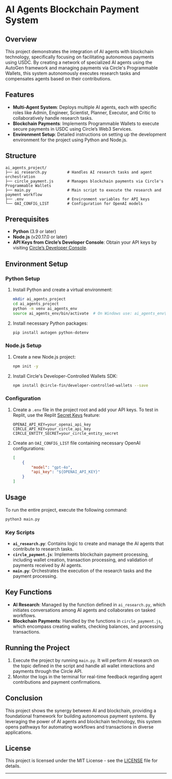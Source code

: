 # AI Agents Blockchain Payment System

## Overview
This project demonstrates the integration of AI agents with blockchain technology, specifically focusing on facilitating autonomous payments using USDC. By creating a network of specialized AI agents using the AutoGen framework and managing payments via Circle's Programmable Wallets, this system autonomously executes research tasks and compensates agents based on their contributions.

## Features
- **Multi-Agent System**: Deploys multiple AI agents, each with specific roles like Admin, Engineer, Scientist, Planner, Executor, and Critic to collaboratively handle research tasks.
- **Blockchain Payments**: Implements Programmable Wallets to execute secure payments in USDC using Circle’s Web3 Services.
- **Environment Setup**: Detailed instructions on setting up the development environment for the project using Python and Node.js.

## Structure
```
ai_agents_project/
├── ai_research.py         # Handles AI research tasks and agent orchestration
├── circle_payment.js      # Manages blockchain payments via Circle's Programmable Wallets
├── main.py                # Main script to execute the research and payment workflow
├── .env                   # Environment variables for API keys
└── OAI_CONFIG_LIST        # Configuration for OpenAI models
```

## Prerequisites
- **Python** (3.9 or later)
- **Node.js** (v20.17.0 or later)
- **API Keys from Circle’s Developer Console**: Obtain your API keys by visiting [Circle’s Developer Console](https://console.circle.com/).

## Environment Setup

### Python Setup
1. Install Python and create a virtual environment:
   ```bash
   mkdir ai_agents_project
   cd ai_agents_project
   python -m venv ai_agents_env
   source ai_agents_env/bin/activate  # On Windows use: ai_agents_env\Scripts\activate
   ```
2. Install necessary Python packages:
   ```bash
   pip install autogen python-dotenv
   ```

### Node.js Setup
1. Create a new Node.js project:
   ```bash
   npm init -y
   ```
2. Install Circle's Developer-Controlled Wallets SDK:
   ```bash
   npm install @circle-fin/developer-controlled-wallets --save
   ```

### Configuration
1. Create a `.env` file in the project root and add your API keys. To test in Replit, use the Replit [Secret Keys](https://docs.replit.com/replit-workspace/workspace-features/secrets) feature:
   ```
   OPENAI_API_KEY=your_openai_api_key
   CIRCLE_API_KEY=your_circle_api_key
   CIRCLE_ENTITY_SECRET=your_circle_entity_secret
   ```
2. Create an `OAI_CONFIG_LIST` file containing necessary OpenAI configurations:
   ```json
   [
       {
           "model": "gpt-4o",
           "api_key": "${OPENAI_API_KEY}"
       }
   ]
   ```

## Usage
To run the entire project, execute the following command:
```bash
python3 main.py
```

### Key Scripts
- **`ai_research.py`**: Contains logic to create and manage the AI agents that contribute to research tasks.
- **`circle_payment.js`**: Implements blockchain payment processing, including wallet creation, transaction processing, and validation of payments received by AI agents.
- **`main.py`**: Orchestrates the execution of the research tasks and the payment processing.

## Key Functions
- **AI Research**: Managed by the function defined in `ai_research.py`, which initiates conversations among AI agents and collaborates on tasked workflows.
- **Blockchain Payments**: Handled by the functions in `circle_payment.js`, which encompass creating wallets, checking balances, and processing transactions.

## Running the Project
1. Execute the project by running `main.py`. It will perform AI research on the topic defined in the script and handle all wallet interactions and payments through the Circle API.
2. Monitor the logs in the terminal for real-time feedback regarding agent contributions and payment confirmations.

## Conclusion
This project shows the synergy between AI and blockchain, providing a foundational framework for building autonomous payment systems. By leveraging the power of AI agents and blockchain technology, this system opens pathways for automating workflows and transactions in diverse applications.

## License
This project is licensed under the MIT License - see the [LICENSE](LICENSE.md) file for details.

---